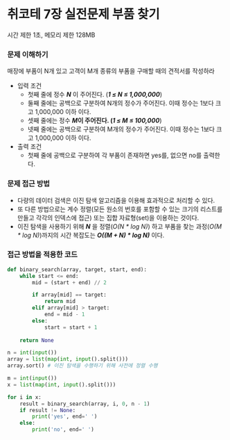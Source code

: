  # 취코테 7장 실전문제 부품 찾기
 시간 제한 1초, 메모리 제한 128MB
    
### 문제 이해하기
매장에 부품이 N개 있고 고객이 M개 종류의 부품을 구매할 때의 견적서를 작성하라
- 입력 조건
    -  첫째 줄에 정수 **_N_** 이 주어진다. (**_1 ≤ N ≤ 1,000,000_**) 
    - 둘째 줄에는 공백으로 구분하여 N개의 정수가 주어진다. 이때 정수는 1보다 크고 1,000,000 이하 이다.
    - 셋째 줄에는 정수 **_M_**이 주어진다. (**_1 ≤ M ≤ 100,000_**) 
    - 넷째 줄에는 공백으로 구분하여 M개의 정수가 주어진다. 이때 정수는 1보다 크고 1,000,000 이하 이다.
- 출력 조건
    - 첫째 줄에 공백으로 구분하여 각 부품이 존재하면 yes를, 없으면 no를 출력한다.    

### 문제 접근 방법
- 다량의 데이터 검색은 이진 탐색 알고리즘을 이용해 효과적으로 처리할 수 있다. 
- 또 다른 방법으로는 계수 정렬(모든 원소의 번호를 포함할 수 있는 크기의 리스트를 만들고 각각의 인덱스에 접근) 또는 집합 자료형(set)을 이용하는 것이다.
- 이진 탐색을 사용하기 위해 **_N_** 을 정렬(_O(N * log N)_) 하고 부품을 찾는 과정(_O(M * log N)_)까지의 시간 복잡도는 **_O((M + N) * log N)_** 이다.

### 접근 방법을 적용한 코드
```python
def binary_search(array, target, start, end):   
    while start <= end: 
        mid = (start + end) // 2

        if array[mid] == target: 
            return mid
        elif array[mid] > target: 
            end = mid - 1
        else: 
            start = start + 1
            
    return None

n = int(input()) 
array = list(map(int, input().split())) 
array.sort() # 이진 탐색을 수행하기 위해 사전에 정렬 수행 

m = int(input())  
x = list(map(int, input().split()))

for i in x: 
    result = binary_search(array, i, 0, n - 1) 
    if result != None: 
        print('yes', end=' ')
    else: 
        print('no', end=' ')        
```

